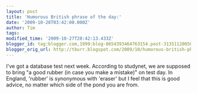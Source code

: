 ```yaml
---
layout: post
title: 'Humorous British phrase of the day:'
date: '2009-10-28T03:42:00.000Z'
author: Tim
tags: 
modified_time: '2009-10-27T20:42:13.433Z'
blogger_id: tag:blogger.com,1999:blog-8654393464763154.post-3135112005091135848
blogger_orig_url: http://tburr.blogspot.com/2009/10/humorous-british-phrase-of-day.html
---
```


I've got a database test next week. According to studynet, we are supposed to bring "a good rubber (in case you make a mistake)" on test day. In England, 'rubber' is synonymous with 'eraser' but I feel that this is good advice, no matter which side of the pond you are from.
